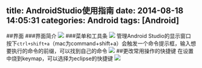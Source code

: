 title: AndroidStudio使用指南
date: 2014-08-18 14:05:31
categories: Android
tags: [Android]
---
##界面
###界面简介
![](https://github.com/zt1991616/blog/raw/master/Image/14081801.png)
###菜单和工具条
![](https://github.com/zt1991616/blog/raw/master/Image/14081802.png)
管理Android Studio的显示窗口
按下`ctrl+shift+a`（mac为command+shift+a）会触发一个命令提示框，输入想要执行的命令的前缀，可以找到自己的命令
![](https://github.com/zt1991616/blog/raw/master/Image/14081803.png)
##更改常用操作的快捷键
在设置中烧到keymap，可以选择为eclipse的快捷键
![](https://github.com/zt1991616/blog/raw/master/Image/14081804.png)